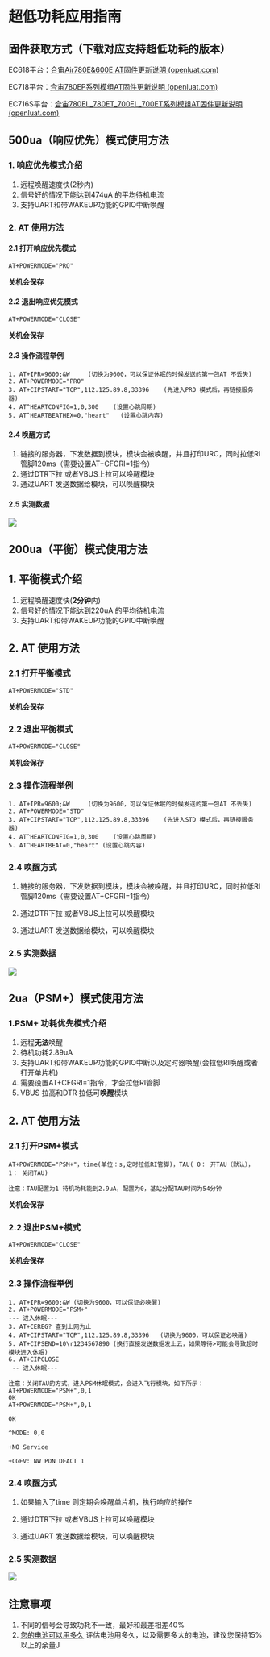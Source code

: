 # 超低功耗应用指南

## 固件获取方式（下载对应支持超低功耗的版本）

EC618平台：[合宙Air780E&600E AT固件更新说明 (openluat.com)](https://doc.openluat.com/article/4922)

EC718平台：[合宙780EP系列模组AT固件更新说明 (openluat.com)](https://doc.openluat.com/article/5055)

EC716S平台：[合宙780EL_780ET_700EL_700ET系列模组AT固件更新说明 (openluat.com)](https://doc.openluat.com/article/5045)



## 500ua（响应优先）模式使用方法

### 1. 响应优先模式介绍
1. 远程唤醒速度快(2秒内)
2. 信号好的情况下能达到474uA 的平均待机电流
3. 支持UART和带WAKEUP功能的GPIO中断唤醒
### 2. AT 使用方法
#### 2.1 打开响应优先模式

```
AT+POWERMODE="PRO"
```

**关机会保存**

#### 2.2 退出响应优先模式

```
AT+POWERMODE="CLOSE"
```

**关机会保存**

#### 2.3 操作流程举例


```
1. AT+IPR=9600;&W     (切换为9600，可以保证休眠的时候发送的第一包AT 不丢失)
2. AT+POWERMODE="PRO"
3. AT+CIPSTART="TCP",112.125.89.8,33396    (先进入PRO 模式后，再链接服务器)
4. AT^HEARTCONFIG=1,0,300    (设置心跳周期) 
5. AT^HEARTBEATHEX=0,"heart"   (设置心跳内容) 
```

#### 2.4 唤醒方式

1. 链接的服务器，下发数据到模块，模块会被唤醒，并且打印URC，同时拉低RI管脚120ms（需要设置AT+CFGRI=1指令）
2. 通过DTR下拉 或者VBUS上拉可以唤醒模块
3. 通过UART 发送数据给模块，可以唤醒模块

#### 2.5 实测数据

![](../../../image/AT开发资料/应用开发指南/超低功耗应用指南/500uA.png)

## 200ua（平衡）模式使用方法

## 1. 平衡模式介绍
1. 远程唤醒速度快(**2分钟**内)
2. 信号好的情况下能达到220uA 的平均待机电流
3. 支持UART和带WAKEUP功能的GPIO中断唤醒 
## 2. AT 使用方法
### 2.1 打开平衡模式

```
AT+POWERMODE="STD"
```

**关机会保存**
### 2.2 退出平衡模式

```
AT+POWERMODE="CLOSE"
```

**关机会保存**
### 2.3 操作流程举例


```
1. AT+IPR=9600;&W     (切换为9600，可以保证休眠的时候发送的第一包AT 不丢失)
2. AT+POWERMODE="STD"
3. AT+CIPSTART="TCP",112.125.89.8,33396    (先进入STD 模式后，再链接服务器)
4. AT^HEARTCONFIG=1,0,300    (设置心跳周期) 
5. AT^HEARTBEAT=0,"heart" (设置心跳内容) 
```

### 2.4 唤醒方式

1. 链接的服务器，下发数据到模块，模块会被唤醒，并且打印URC，同时拉低RI管脚120ms（需要设置AT+CFGRI=1指令）

2. 通过DTR下拉 或者VBUS上拉可以唤醒模块

3. 通过UART 发送数据给模块，可以唤醒模块


### 2.5 实测数据

![](../../../image/AT开发资料/应用开发指南/超低功耗应用指南/200uA.png)

## 2ua（PSM+）模式使用方法

### 1.PSM+ 功耗优先模式介绍

1. 远程**无法**唤醒
2. 待机功耗2.89uA
3. 支持UART和带WAKEUP功能的GPIO中断以及定时器唤醒(会拉低RI唤醒或者打开单片机) 
4. 需要设置AT+CFGRI=1指令，才会拉低RI管脚
5. VBUS 拉高和DTR 拉低可**唤醒**模块

## 2. AT 使用方法
### 2.1 打开PSM+模式

```
AT+POWERMODE="PSM+"，time(单位：s,定时拉低RI管脚)，TAU( 0： 开TAU（默认）， 1： 关闭TAU)

注意：TAU配置为1 待机功耗能到2.9uA，配置为0，基站分配TAU时间为54分钟
```

**关机会保存**
### 2.2 退出PSM+模式

```
AT+POWERMODE="CLOSE"
```

**关机会保存**
### 2.3 操作流程举例

```
1. AT+IPR=9600;&W (切换为9600，可以保证必唤醒)
2. AT+POWERMODE="PSM+"
--- 进入休眠---
3. AT+CEREG? 查到上网为止 
4. AT+CIPSTART="TCP",112.125.89.8,33396   (切换为9600，可以保证必唤醒)
5. AT+CIPSEND=10\r1234567890 (换行直接发送数据发上云，如果等待>可能会导致超时模块进入休眠)
6. AT+CIPCLOSE
 -- 进入休眠---
```

```
注意：关闭TAU的方式，进入PSM休眠模式，会进入飞行模块，如下所示：
AT+POWERMODE="PSM+",0,1
OK
AT+POWERMODE="PSM+",0,1

OK

^MODE: 0,0

+NO Service

+CGEV: NW PDN DEACT 1
```

### 2.4 唤醒方式

1. 如果输入了time 则定期会唤醒单片机，执行响应的操作

2. 通过DTR下拉 或者VBUS上拉可以唤醒模块

3. 通过UART 发送数据给模块，可以唤醒模块


### 2.5 实测数据

![](../../../image/AT开发资料/应用开发指南/超低功耗应用指南/2uA.png)

## 注意事项

1. 不同的信号会导致功耗不一致，最好和最差相差40%
2. [您的电池可以用多久](https://wiki.luatos.com/_static/tools/psmplus/index.html "您的电池可以用多久") 评估电池用多久，以及需要多大的电池，建议您保持15% 以上的余量J
